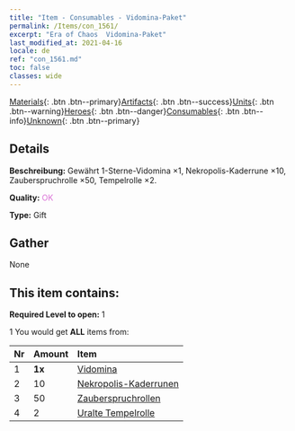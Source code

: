 ```yaml
---
title: "Item - Consumables - Vidomina-Paket"
permalink: /Items/con_1561/
excerpt: "Era of Chaos  Vidomina-Paket"
last_modified_at: 2021-04-16
locale: de
ref: "con_1561.md"
toc: false
classes: wide
---
```

 [Materials](/de/Items/){: .btn .btn--primary}[Artifacts](/de/Items/Artifacts/){: .btn .btn--success}[Units](/de/Items/Units/){: .btn .btn--warning}[Heroes](/de/Items/Heroes/){: .btn .btn--danger}[Consumables](/de/Items/Consumables/){: .btn .btn--info}[Unknown](/de/Items/Unknown/){: .btn .btn--primary}

## Details
 **Beschreibung:** Gewährt 1-Sterne-Vidomina ×1, Nekropolis-Kaderrune ×10, Zauberspruchrolle ×50, Tempelrolle ×2.

 **Quality:** <span style="color: #DA70D6">OK</span>

 **Type:** Gift

## Gather

  None

## This item contains:

 **Required Level to open:** 1

 1 You would get **ALL** items  from:

  | Nr | Amount |     Item    |
  |:---|:-------|:------------|
  | 1 |  **1x** | [Vidomina](/heroes/Vidomina/) |  | 
  | 2 | 10 | [Nekropolis-Kaderrunen](/de/Items/con_755/) |  | 
  | 3 | 50 | [Zauberspruchrollen](/de/Items/con_694/) |  | 
  | 4 | 2 | [Uralte Tempelrolle](/de/Items/con_697/) |  | 
